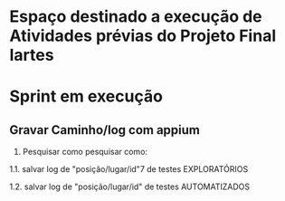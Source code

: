 # Espaço destinado a execução de Atividades prévias do Projeto Final Iartes

# Sprint em execução
## Gravar Caminho/log com appium

1. Pesquisar como pesquisar como: 

1.1. salvar log de "posição/lugar/id"7 de testes EXPLORATÓRIOS

1.2. salvar log de "posição/lugar/id" de testes AUTOMATIZADOS
